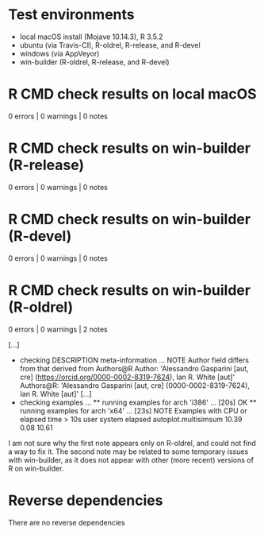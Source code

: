 # Test environments
* local macOS install (Mojave 10.14.3), R 3.5.2
* ubuntu (via Travis-CI), R-oldrel, R-release, and R-devel
* windows (via AppVeyor)
* win-builder (R-oldrel, R-release, and R-devel)

# R CMD check results on local macOS
0 errors | 0 warnings | 0 notes

# R CMD check results on win-builder (R-release)
0 errors | 0 warnings | 0 notes

# R CMD check results on win-builder (R-devel)
0 errors | 0 warnings | 0 notes

# R CMD check results on win-builder (R-oldrel)
0 errors | 0 warnings | 2 notes

[...]
* checking DESCRIPTION meta-information ... NOTE
Author field differs from that derived from Authors@R
  Author:    'Alessandro Gasparini [aut, cre] (<https://orcid.org/0000-0002-8319-7624>), Ian R. White [aut]'
  Authors@R: 'Alessandro Gasparini [aut, cre] (0000-0002-8319-7624), Ian R. White [aut]'
[...]
* checking examples ...
** running examples for arch 'i386' ... [20s] OK
** running examples for arch 'x64' ... [23s] NOTE
Examples with CPU or elapsed time > 10s
                      user system elapsed
autoplot.multisimsum 10.39   0.08   10.61

I am not sure why the first note appears only on R-oldrel, and could not find a way to fix it. 
The second note may be related to some temporary issues with win-builder, as it does not appear with other (more recent) versions of R on win-builder.

# Reverse dependencies
There are no reverse dependencies
